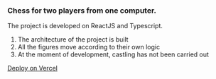 ### Chess for two players from one computer.
The project is developed on ReactJS and Typescript.

1. The architecture of the project is built
2. All the figures move according to their own logic
3. At the moment of development, castling has not been carried out

[Deploy on Vercel](https://chess-livid.vercel.app/)